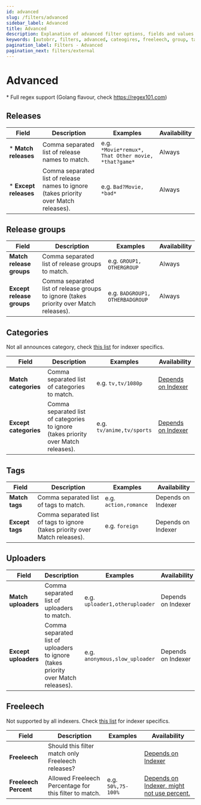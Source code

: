 ```yaml
---
id: advanced
slug: /filters/advanced
sidebar_label: Advanced
title: Advanced
description: Explanation of advanced filter options, fields and values.
keywords: [autobrr, filters, advanced, cateogires, freeleech, group, tags]
pagination_label: Filters - Advanced
pagination_next: filters/external
---
```


# Advanced

\* Full regex support (Golang flavour, check https://regex101.com)

## Releases

| Field                  | Description                                                                           | Examples                                            | Availability |
| ---------------------- | ------------------------------------------------------------------------------------- | --------------------------------------------------- | ------------ |
| \* **Match releases**  | Comma separated list of release names to match.                                       | e.g. `*Movie*remux*, That Other movie, *that?game*` | Always       |
| \* **Except releases** | Comma separated list of release names to ignore (takes priority over Match releases). | e.g. `Bad?Movie, *bad*`                             | Always       |

## Release groups

| Field                     | Description                                                                            | Examples                        | Availability |
| ------------------------- | -------------------------------------------------------------------------------------- | ------------------------------- | ------------ |
| **Match release groups**  | Comma separated list of release groups to match.                                       | e.g. `GROUP1, OTHERGROUP`       | Always       |
| **Except release groups** | Comma separated list of release groups to ignore (takes priority over Match releases). | e.g. `BADGROUP1, OTHERBADGROUP` | Always       |

## Categories

Not all announces category, check [this list](./categories.md) for indexer specifics.

| Field                 | Description                                                                        | Examples                  | Availability                          |
| --------------------- | ---------------------------------------------------------------------------------- | ------------------------- | ------------------------------------- |
| **Match categories**  | Comma separated list of categories to match.                                       | e.g. `tv,tv/1080p`        | [Depends on Indexer](./categories.md) |
| **Except categories** | Comma separated list of categories to ignore (takes priority over Match releases). | e.g. `tv/anime,tv/sports` | [Depends on Indexer](./categories.md) |

## Tags

| Field           | Description                                                                  | Examples              | Availability       |
| --------------- | ---------------------------------------------------------------------------- | --------------------- | ------------------ |
| **Match tags**  | Comma separated list of tags to match.                                       | e.g. `action,romance` | Depends on Indexer |
| **Except tags** | Comma separated list of tags to ignore (takes priority over Match releases). | e.g. `foreign`        | Depends on Indexer |

## Uploaders

| Field                | Description                                                                       | Examples                       | Availability       |
| -------------------- | --------------------------------------------------------------------------------- | ------------------------------ | ------------------ |
| **Match uploaders**  | Comma separated list of uploaders to match.                                       | e.g. `uploader1,otheruploader` | Depends on Indexer |
| **Except uploaders** | Comma separated list of uploaders to ignore (takes priority over Match releases). | e.g. `anonymous,slow_uploader` | Depends on Indexer |

## Freeleech

Not supported by all indexers. Check [this list](./freeleech.md) for indexer specifics.

| Field                 | Description                                            | Examples           | Availability                                                 |
| --------------------- | ------------------------------------------------------ | ------------------ | ------------------------------------------------------------ |
| **Freeleech**         | Should this filter match only Freeleech releases?      |                    | [Depends on Indexer](./freeleech.md)                         |
| **Freeleech Percent** | Allowed Freeleech Percentage for this filter to match. | e.g. `50%,75-100%` | [Depends on Indexer, might not use percent.](./freeleech.md) |
